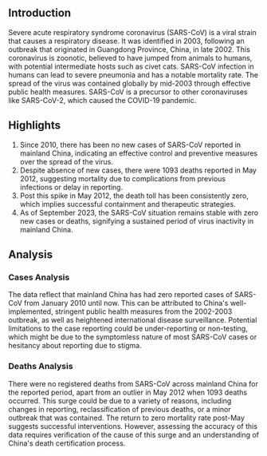 ## Introduction

Severe acute respiratory syndrome coronavirus (SARS-CoV) is a viral strain that causes a respiratory disease. It was identified in 2003, following an outbreak that originated in Guangdong Province, China, in late 2002. This coronavirus is zoonotic, believed to have jumped from animals to humans, with potential intermediate hosts such as civet cats. SARS-CoV infection in humans can lead to severe pneumonia and has a notable mortality rate. The spread of the virus was contained globally by mid-2003 through effective public health measures. SARS-CoV is a precursor to other coronaviruses like SARS-CoV-2, which caused the COVID-19 pandemic.

## Highlights

1. Since 2010, there has been no new cases of SARS-CoV reported in mainland China, indicating an effective control and preventive measures over the spread of the virus.<br/>
2. Despite absence of new cases, there were 1093 deaths reported in May 2012, suggesting mortality due to complications from previous infections or delay in reporting.<br/>
3. Post this spike in May 2012, the death toll has been consistently zero, which implies successful containment and therapeutic strategies.<br/>
4. As of September 2023, the SARS-CoV situation remains stable with zero new cases or deaths, signifying a sustained period of virus inactivity in mainland China.


## Analysis

### Cases Analysis
The data reflect that mainland China has had zero reported cases of SARS-CoV from January 2010 until now. This can be attributed to China's well-implemented, stringent public health measures from the 2002-2003 outbreak, as well as heightened international disease surveillance. Potential limitations to the case reporting could be under-reporting or non-testing, which might be due to the symptomless nature of most SARS-CoV cases or hesitancy about reporting due to stigma.

### Deaths Analysis
There were no registered deaths from SARS-CoV across mainland China for the reported period, apart from an outlier in May 2012 when 1093 deaths occurred. This surge could be due to a variety of reasons, including changes in reporting, reclassification of previous deaths, or a minor outbreak that was contained. The return to zero mortality rate post-May suggests successful interventions. However, assessing the accuracy of this data requires verification of the cause of this surge and an understanding of China's death certification process.
